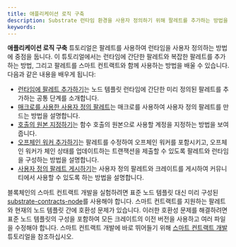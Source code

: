 ```yaml
---
title: 애플리케이션 로직 구축
description: Substrate 런타임 환경을 사용자 정의하기 위해 팔레트를 추가하는 방법을 보여줍니다.
keywords:
---
```


**애플리케이션 로직 구축** 튜토리얼은 팔레트를 사용하여 런타임을 사용자 정의하는 방법에 중점을 둡니다. 이 튜토리얼에서는 런타임에 간단한 팔레트와 복잡한 팔레트를 추가하는 방법, 그리고 팔레트를 스마트 컨트랙트와 함께 사용하는 방법을 배울 수 있습니다.
다음과 같은 내용을 배우게 됩니다:

- [런타임에 팔레트 추가하기](/tutorials/build-application-logic/add-a-pallet/)는 노드 템플릿 런타임에 간단한 미리 정의된 팔레트를 추가하는 공통 단계를 소개합니다.
- [매크로를 사용한 사용자 정의 팔레트](/tutorials/build-application-logic/use-macros-in-a-custom-pallet)는 매크로를 사용하여 사용자 정의 팔레트를 만드는 방법을 설명합니다.
- [호출의 원본 지정하기](/tutorials/build-application-logic/specify-the-origin-for-a-call)는 함수 호출의 원본으로 사용할 계정을 지정하는 방법을 보여줍니다.
- [오프체인 워커 추가하기](/tutorials/build-application-logic/add-offchain-workers/)는 팔레트를 수정하여 오프체인 워커를 포함시키고, 오프체인 워커가 체인 상태를 업데이트하는 트랜잭션을 제출할 수 있도록 팔레트와 런타임을 구성하는 방법을 설명합니다.
- [사용자 정의 팔레트 게시하기](/tutorials/build-application-logic/publish-custom-pallets/)는 사용자 정의 팔레트와 크레이트를 게시하여 커뮤니티에서 사용할 수 있도록 하는 방법을 설명합니다.

블록체인의 스마트 컨트랙트 개발을 실험하려면 표준 노드 템플릿 대신 미리 구성된 [substrate-contracts-node](https://github.com/paritytech/substrate-contracts-node)를 사용해야 합니다.
스마트 컨트랙트를 지원하는 팔레트와 현재의 노드 템플릿 간에 호환성 문제가 있습니다.
이러한 호환성 문제를 해결하려면 표준 노드 템플릿의 구성을 포함하여 모든 크레이트의 이전 버전을 사용하고 여러 파일을 수정해야 합니다.
스마트 컨트랙트 개발에 바로 뛰어들기 위해 [스마트 컨트랙트 개발](/tutorials/smart-contracts/) 튜토리얼을 참조하십시오.

<!--
- [계약 팔레트 구성하기](/tutorials/build-application-logic/contracts-pallet/)는 스마트 컨트랙트와 함께 작동하도록 복잡한 팔레트를 구성하는 방법을 보여줍니다.

-->